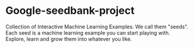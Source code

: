 # Google-seedbank-project
Collection of Interactive Machine Learning Examples. We call them "seeds". Each seed is a machine learning example you can start playing with. Explore, learn and grow them into whatever you like.
